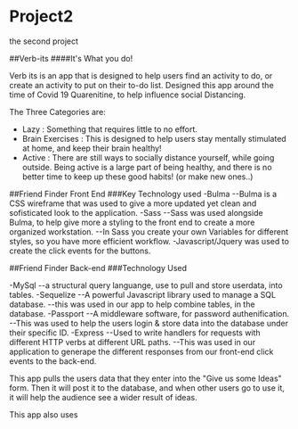 # Project2
the second project

##Verb-its
####It's What you do!

Verb its is an app that is designed to help users find an activity to do, or create an activity to put on their to-do list.
Designed this app around the time of Covid 19 Quarenitine, to help influence social Distancing.

The Three Categories are:
- Lazy : Something that requires little to no effort.
- Brain Exercises : This is designed to help users stay mentally stimulated at home, and keep their brain healthy!
- Active : There are still ways to socially distance yourself, while going outside. Being active is a large part of being healthy, and there is no better time to keep up these good habits! (or make new ones..)


##Friend Finder Front End
###Key Technology used
-Bulma
--Bulma is a CSS wireframe that was used to give a more updated yet clean and sofisticated look to the application. 
-Sass
--Sass was used alongside Bulma, to help give more a styling to the front end to create a more organized workstation. 
--In Sass you create your own Variables for different styles, so you have more efficient workflow. 
-Javascript/Jquery was used to create the click events for the buttons. 




##Friend Finder Back-end
###Technology Used

-MySql
--a structural query languange, use to pull and store userdata, into tables. 
-Sequelize
--A powerful Javascript library used to manage a SQL database.
--this was used in our app to help combine tables, in the database.
-Passport
--A middleware software, for password authenification.
--This was used to help the users login & store data into the database under their specific ID. 
-Express
--Used to write handlers for requests with different HTTP verbs at different URL paths.
--This was used in our application to generape the different responses from our front-end click events to the back-end. 

This app pulls the users data that they enter into the "Give us some Ideas" form. 
Then it will post it to the database, and when other users go to use it, it will help the audience see a wider result of ideas. 

This app also uses
